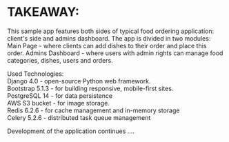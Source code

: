  # TAKEAWAY:
 
This sample app features both sides of typical food ordering application:</br>
   client's side and admins dashboard.
The app is divided in two modules:
   Main Page - where clients can add dishes to their order and place this order.
   Admins Dashboard - where users with admin rights can manage food categories, dishes, users and orders.

Used Technologies:</br>
 Django 4.0 - open-source Python web framework.</br>
 Bootstrap 5.1.3 - for building responsive, mobile-first sites.</br>
 PostgreSQL 14 - for data persistence</br>
 AWS S3 bucket - for image storage.</br>
 Redis 6.2.6 - for cache management and in-memory storage</br>
 Celery 5.2.6 - distributed task queue management</br>
 
Development of the application continues .... 
 
